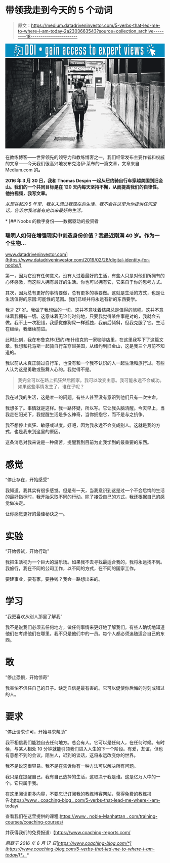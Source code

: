 # 带领我走到今天的 5 个动词

> 原文：<https://medium.datadriveninvestor.com/5-verbs-that-led-me-to-where-i-am-today-2a2303663543?source=collection_archive---------18----------------------->

[![](img/cec1722471e7cf3a2543b417b293af76.png)](http://www.track.datadriveninvestor.com/1B9E)![](img/f03332c3b66ed46710a21d213cb8c830.png)

在教练博客——世界领先的领导力和教练博客之一，我们经常发布主要作者和权威的文章——今天我们很高兴地发布克洛伊·莱布的一篇文章，文章来自 Medium.com 的[](https://medium.com/true-calling/5-verbs-that-led-me-to-where-i-am-today-2ffb7e243ef9#.lavfsd3lv)**。**

**2016 年 3 月 30 日，我和 Thomas Despin 一起从纽约骑自行车穿越美国到旧金山。我们的一个共同目标是在 120 天内每天坚持不懈，从而提高我们的自律性。他拍视频，我写文章。**

*从现在起的 5 年里，我从未想过我现在的生活。我不会在这里为你提供任何废话，告诉你我过着有史以来最好的生活。*

*[](https://www.datadriveninvestor.com/2019/02/28/digital-identity-for-noobs/) [## Noobs 的数字身份——数据驱动的投资者

### 聪明人如何在增强现实中创造身份价值？我最近刚满 40 岁。作为一个生物…

www.datadriveninvestor.com](https://www.datadriveninvestor.com/2019/02/28/digital-identity-for-noobs/) 

第一，因为它没有任何意义。没有人过着最好的生活，有些人只是对他们所拥有的心怀感激，而这些人拥有最好的生活。你也可以拥有它，它来自于你的思考方式。

其次，因为总有更好的事情要做，总有更多的事要做。这就是生活的方式，也是让生活值得的原因:可能性的范围。我们已经并将永远有新的东西要学。

我才 27 岁。我做了我想做的一切。这并不意味着结果总是值得的旅程。这并不意味着我拥有一切。这意味着无论何时何地，只要我觉得某件事是对的，我就会去做。我不止一次犯错，我感觉像狗屎一样孤独，我前后倾斜，但我克服了它。生活在继续，我继续前进。

此时此刻，我在布鲁克林(纽约)布什维克的一家咖啡店里，在这里我写下了这篇文章。我想和托马斯一起骑自行车穿越美国，从纽约到旧金山，这是我三个月前不知道的。

我以前从未真正骑过自行车，也没有和一个我不认识的人一起生活和旅行过。有些人认为这是勇敢或鼓舞人心的。我觉得不是。

> 我完全可以在路上抓狂然后回家。我可以改变主意。我可能永远不会成功。如果这些事情发生了，谁在乎呢？

我在过我的生活，这是唯一的问题。有些人甚至没有意识到他们只有一次生命。

我想多了。事情就是这样。我一路怀疑，所以写。它让我头脑清醒。今天早上，当我走在阳光下，我提醒生活是多么神奇，当你拥抱它，而不是与之抗争。

我不想停止疯狂、敏感或过度。好吧，因为我永远不会变成别人。这就是我的方式，也是我来到这里的原因。

这条消息对我来说是一种痛苦，提醒我到目前为止我学到的最重要的东西。

# 感觉

“停止存在，开始感受”

我知道。我其实有很多感觉。但是有一天，当我意识到这是过一个不会后悔的生活的最好指标时，我开始采取不同的行动。除了接受自己的方式，我还根据自己的感觉做决定。

让你感觉更好的最佳秘诀之一。

# 实验

“开始尝试，开始行动”

我把生活视为一个巨大的游乐场。如果我不去寻找最适合我的，我将永远找不到。我旅行，我在不同的公司工作，以不同的方式，在不同的国家工作。

要建事业，要有家，要挣钱？我会一路想出来的。

# 学习

“我更喜欢从别人那里了解我”

我不是说我们必须去任何地方，做任何事情来更好地了解我们。有些人确切地知道他们在考虑他们在哪里。我不只是他们中的一员。每个人都必须追随适合自己的东西。

# 敢

“停止恐惧，开始惊奇”

我害怕不信任自己的日子。缺乏自信是最有害的。它可以促使你后悔的时刻或错过的人。

# 要求

“停止请求许可，开始寻求帮助”

我不相信我们能独自去任何地方。总会有人。它可以是任何人，在任何时候。有时候，与某人相处 10 分钟就能引领我们进入人生的下一个阶段。有爱，友谊，但也有意想不到的会议，陌生人，迟到的谈话，这将永远改变你的世界。

我不是说这很容易。我不是在告诉你有一种方法可以解决所有问题。

我只是在提醒自己，我有自己选择的生活，这取决于我是谁。这是亿万人中的一个。它只属于我。

在这里阅读更多内容，不要忘记订阅我的教练博客网站，获得免费的教练报告:[https://www . coaching-blog . com/5-verbs-that-lead-me-where-I-am-today/](https://www.coaching-blog.com/5-verbs-that-led-me-to-where-i-am-today/)

查看我们在这里提供的课程:[https://www . noble-Manhattan . com/training-courses/coaching-courses/](https://www.noble-manhattan.com/training-courses/coaching-courses/)

并获得我们的免费报道:【https://www.coaching-reports.com/ 

*原载于 2016 年 6 月 17 日*[*https://www.coaching-blog.com/*](https://www.coaching-blog.com/5-verbs-that-led-me-to-where-i-am-today/)*。**